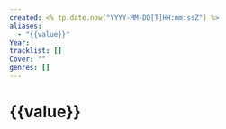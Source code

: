 ```yaml
---
created: <% tp.date.now("YYYY-MM-DD[T]HH:mm:ssZ") %>
aliases:
  - "{{value}}"
Year:
tracklist: []
Cover: ""
genres: []
---
```


# {{value}}

